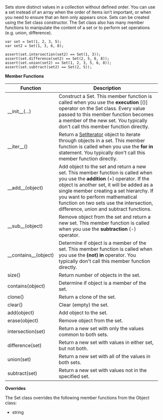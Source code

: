Sets store distinct values in a collection without
defined order. You can use a set instead of an array when the order of
items isn’t important, or when you need to ensure that an item only
appears once. Sets can be created using the Set class constructor.
The Set class also has many member functions to manipulate the content of
a set or to perform set operations (e.g. union, difference).

	var set = Set(1, 2, 3, 5);
	var set2 = Set(1, 3, 6, 8);

	assert(set.intersection(set2) == Set(1, 3));
	assert(set.difference(set2) == Set(2, 5, 6, 8));
	assert(set.union(set2) == Set(1, 2, 3, 5, 6, 8));
	assert(set.subtract(set2) == Set(2, 5));

**Member Functions**

| Function | Description |
| ------ | ----------- |
| \_\_init__(...) | Construct a Set. This member function is called when you use the **execution** [()] operator on the Set class. Every value passed to this member function becomes a member of the new set. You typically don't call this member function directly. |
| \_\_iter__() | Return a [SetIterator](SetIterator.md) object to iterate through objects in a set. This member function is called when you use the **for in** statement. You typically don't call this member function directly. |
| \_\_add__(object) | Add object to the set and return a new set. This member function is called when you use the **addition** (+) operator. If the object is another set, it will be added as a single member creating a set hierarchy. If you want to perform mathematical function on two sets use the intersection, difference, union and subtract functions. |
| \_\_sub__(object) | Remove object from the set and return a new set. This member function is called when you use the **subtraction** (-) operator. |
| \_\_contains__(object) | Determine if object is a member of the set. This member function is called when you use the **(not) in** operator. You typically don't call this member function directly. |
| size() | Return number of objects in the set. |
| contains(object) | Determine if object is a member of the set. |
| clone() | Return a clone of the set. |
| clear() | Clear (empty) the set. |
| add(object) | Add object to the set. |
| erase(object) | Remove object from the set. |
| intersection(set) | Return a new set with only the values common to both sets. |
| difference(set) | Return a new set with values in either set, but not both. |
| union(set) | Return a new set with all of the values in both sets. |
| subtract(set) | Return a new set with values not in the specified set. |

**Overrides**

The Set class overrides the following member functions from the Object class:

* string
